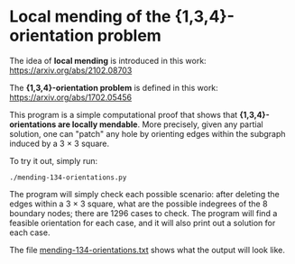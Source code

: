 # Local mending of the {1,3,4}-orientation problem

The idea of **local mending** is introduced in this work:
https://arxiv.org/abs/2102.08703

The **{1,3,4}-orientation problem** is defined in this work:
https://arxiv.org/abs/1702.05456

This program is a simple computational proof that shows that **{1,3,4}-orientations are locally mendable**. More precisely, given any partial solution, one can "patch" any hole by orienting edges within the subgraph induced by a 3 × 3 square.

To try it out, simply run:

    ./mending-134-orientations.py

The program will simply check each possible scenario: after deleting the edges within a 3 × 3 square, what are the possible indegrees of the 8 boundary nodes; there are 1296 cases to check. The program will find a feasible orientation for each case, and it will also print out a solution for each case.

The file [mending-134-orientations.txt](mending-134-orientations.txt) shows what the output will look like.
